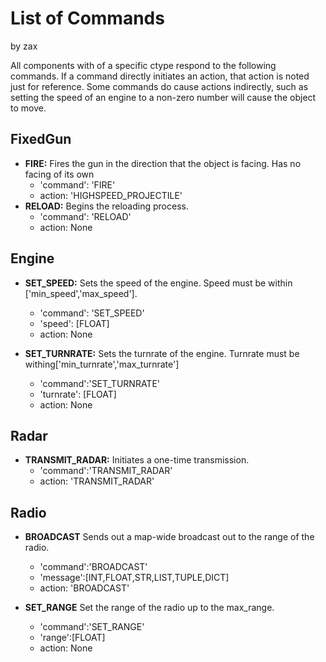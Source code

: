 # List of Commands
by zax

All components with of a specific ctype respond to the following commands.
If a command directly initiates an action, that action is noted just for reference.
Some commands do cause actions indirectly, such as setting the speed of an engine to
a non-zero number will cause the object to move.

## FixedGun
* **FIRE:** Fires the gun in the direction that the object is facing. Has no facing of its own
    * 'command': 'FIRE' 
    * action: 'HIGHSPEED_PROJECTILE'
* **RELOAD:** Begins the reloading process.
    * 'command': 'RELOAD'
    * action: None

## Engine
* **SET_SPEED:** Sets the speed of the engine. Speed must be within ['min_speed','max_speed'].
    * 'command': 'SET_SPEED'
    * 'speed': [FLOAT]
    * action: None
    
* **SET_TURNRATE:** Sets the turnrate of the engine. Turnrate must be withing['min_turnrate','max_turnrate']
    * 'command':'SET_TURNRATE'
    * 'turnrate': [FLOAT]
    * action: None

## Radar
* **TRANSMIT_RADAR:** Initiates a one-time transmission.
    * 'command':'TRANSMIT_RADAR'
    * action: 'TRANSMIT_RADAR'

## Radio
* **BROADCAST** Sends out a map-wide broadcast out to the range of the radio.
    * 'command':'BROADCAST'
    * 'message':[INT,FLOAT,STR,LIST,TUPLE,DICT]
    * action: 'BROADCAST'

* **SET_RANGE** Set the range of the radio up to the max_range.
    * 'command':'SET_RANGE'
    * 'range':[FLOAT]
    * action: None

        
